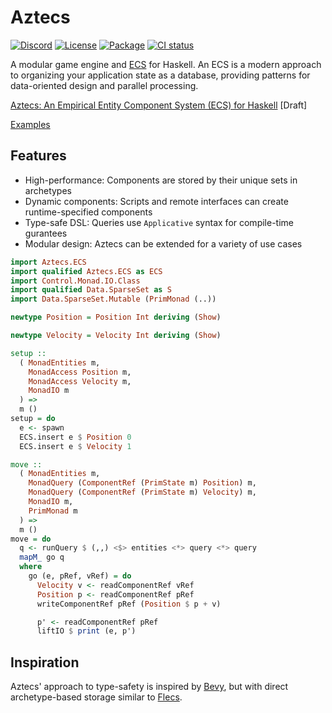 # Aztecs

[![Discord](https://img.shields.io/discord/1306713440873877576.svg?label=&logo=discord&logoColor=ffffff&color=7389D8&labelColor=6A7EC2)](https://discord.gg/Hb7B3Qq4Xd)
[![License](https://img.shields.io/badge/license-BSD3-blue.svg)](https://github.com/aztecs-hs/aztecs/blob/main/LICENSE)
[![Package](https://img.shields.io/hackage/v/aztecs.svg)](https://hackage.haskell.org/package/aztecs)
[![CI status](https://github.com/aztecs-hs/aztecs/actions/workflows/ci.yml/badge.svg)](https://github.com/aztecs-hs/aztecs/actions)

A modular game engine and [ECS](https://en.wikipedia.org/wiki/Entity_component_system) for Haskell.
An ECS is a modern approach to organizing your application state as a database,
providing patterns for data-oriented design and parallel processing.

[Aztecs: An Empirical Entity Component System (ECS) for Haskell](https://github.com/aztecs-hs/paper) [Draft]

[Examples](https://github.com/aztecs-hs/examples)

## Features

- High-performance: Components are stored by their unique sets in archetypes
- Dynamic components: Scripts and remote interfaces can create runtime-specified components
- Type-safe DSL: Queries use `Applicative` syntax for compile-time gurantees
- Modular design: Aztecs can be extended for a variety of use cases

```hs
import Aztecs.ECS
import qualified Aztecs.ECS as ECS
import Control.Monad.IO.Class
import qualified Data.SparseSet as S
import Data.SparseSet.Mutable (PrimMonad (..))

newtype Position = Position Int deriving (Show)

newtype Velocity = Velocity Int deriving (Show)

setup ::
  ( MonadEntities m,
    MonadAccess Position m,
    MonadAccess Velocity m,
    MonadIO m
  ) =>
  m ()
setup = do
  e <- spawn
  ECS.insert e $ Position 0
  ECS.insert e $ Velocity 1

move ::
  ( MonadEntities m,
    MonadQuery (ComponentRef (PrimState m) Position) m,
    MonadQuery (ComponentRef (PrimState m) Velocity) m,
    MonadIO m,
    PrimMonad m
  ) =>
  m ()
move = do
  q <- runQuery $ (,,) <$> entities <*> query <*> query
  mapM_ go q
  where
    go (e, pRef, vRef) = do
      Velocity v <- readComponentRef vRef
      Position p <- readComponentRef pRef
      writeComponentRef pRef (Position $ p + v)

      p' <- readComponentRef pRef
      liftIO $ print (e, p')
```

## Inspiration

Aztecs' approach to type-safety is inspired by [Bevy](https://github.com/bevyengine/bevy/),
but with direct archetype-based storage similar to [Flecs](https://github.com/SanderMertens/flecs).
